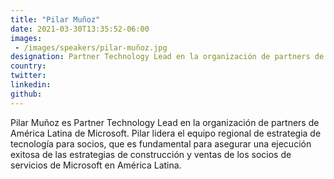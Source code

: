 ```yaml
---
title: "Pilar Muñoz"
date: 2021-03-30T13:35:52-06:00
images: 
 - /images/speakers/pilar-muñoz.jpg
designation: Partner Technology Lead en la organización de partners de América Latina de Microsoft
country: 
twitter: 
linkedin: 
github: 
---
```


Pilar Muñoz es Partner Technology Lead en la organización de partners de América Latina de Microsoft. Pilar lidera el equipo regional de estrategia de tecnología para socios, que es fundamental para asegurar una ejecución exitosa de las estrategias de construcción y ventas de los socios de servicios de Microsoft en América Latina.

